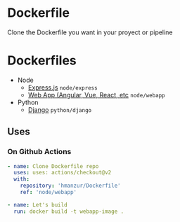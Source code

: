 # Dockerfile

Clone the Dockerfile you want in your proyect or pipeline


# Dockerfiles

- Node
  - [Express.js](https://github.com/hmanzur/Dockerfile/tree/node/express) `node/express`
  - [Web App (Angular, Vue, React, etc](https://github.com/hmanzur/Dockerfile/tree/node/webapp) `node/webapp`
- Python
  -  [Django](https://github.com/hmanzur/Dockerfile/tree/python/django) `python/django`

## Uses


### On Github Actions

```yml
- name: Clone Dockerfile repo
  uses: uses: actions/checkout@v2
  with:
    repository: 'hmanzur/Dockerfile'
    ref: 'node/webapp'

- name: Let's build
  run: docker build -t webapp-image .
```
